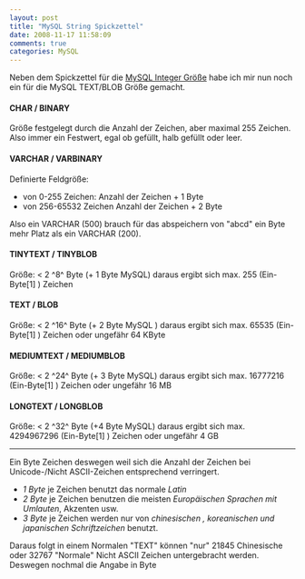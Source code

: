 ```yaml
---
layout: post
title: "MySQL String Spickzettel"
date: 2008-11-17 11:58:09
comments: true
categories: MySQL
---
```


Neben dem Spickzettel für die [MySQL Integer Größe](/blog/2008/06/26/mysql-integer-spickzettel) habe ich mir nun noch ein für die MySQL 
TEXT/BLOB Größe gemacht.

#### CHAR / BINARY

Größe festgelegt durch die Anzahl der Zeichen, aber maximal 255 Zeichen.
Also immer ein Festwert, egal ob gefüllt, halb gefüllt oder leer.

#### VARCHAR / VARBINARY

Definierte Feldgröße:
 * von 0-255 Zeichen: Anzahl der Zeichen + 1 Byte
 * von 256-65532 Zeichen Anzahl der Zeichen + 2 Byte

Also ein VARCHAR (500) brauch für das abspeichern von "abcd" ein Byte mehr Platz als ein VARCHAR (200).

#### TINYTEXT / TINYBLOB

Größe: < 2 ^8^ Byte (+ 1 Byte MySQL)
daraus ergibt sich max. 255 (Ein-Byte[1] ) Zeichen

#### TEXT / BLOB

Größe: < 2 ^16^ Byte (+ 2 Byte MySQL )
daraus ergibt sich max. 65535 (Ein-Byte[1] ) Zeichen oder ungefähr 64 KByte

#### MEDIUMTEXT / MEDIUMBLOB

Größe: < 2 ^24^ Byte (+ 3 Byte MySQL)
daraus ergibt sich max. 16777216 (Ein-Byte[1] ) Zeichen oder ungefähr 16 MB

#### LONGTEXT / LONGBLOB

Größe: < 2 ^32^ Byte (+4 Byte MySQL)
daraus ergibt sich max. 4294967296 (Ein-Byte[1] ) Zeichen oder ungefähr 4 GB

----------------------

Ein Byte Zeichen deswegen weil sich die Anzahl der Zeichen bei Unicode-/Nicht ASCII-Zeichen entsprechend verringert.

* *1 Byte* je Zeichen benutzt das normale *Latin*
* *2 Byte* je Zeichen benutzen die meisten *Europäischen Sprachen mit Umlauten*, Akzenten usw.
* *3 Byte* je Zeichen werden nur von *chinesischen , koreanischen und japanischen Schriftzeichen* benutzt.

Daraus folgt in einem Normalen "TEXT" können "nur" 21845 Chinesische oder 32767 "Normale" Nicht ASCII Zeichen untergebracht werden. Deswegen nochmal die Angabe in Byte
